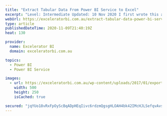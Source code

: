 ```yaml
---
title: "Extract Tabular Data From Power BI Service to Excel"
excerpt: "Level: Intermediate Updated: 10 Nov 2020 I first wrote this article about how to get tabular data from the Power BI Service into Excel back in Jan 2017.  The benefits of extracting tabular data are still the same as they were back then however the process of extracting the tabular data [...]Read More"
webUrl: https://exceleratorbi.com.au/extract-tabular-data-power-bi-service-excel/
type: article
publishedDateTime: 2020-11-09T21:40:19Z
heat: 130

provider:
  name: Excelerator BI
  domain: exceleratorbi.com.au

topics:
  - Power BI
  - Power BI Service

images:
  - url: https://exceleratorbi.com.au/wp-content/uploads/2017/01/export.png
    width: 500
    height: 250
    isCached: true

secured: "jqYUo18vRxFpOyScBqADpHEqIivc6rdzmQgsgHLOAH4bk42IMcHJLSefqvAvsTlQ3mMd2kw3FEqRKJeNniHFf6NRlmZA7OOK7zLfXFGzQNDCETrDa/HiK+3iycGwedIPi5CPx4FNv7y7aIyu4mkWORAcfJffzrsPupSoAaiE1ggqdU++hXagEQBMiBQ0eRot6NsMjgh9GyKFeoW3U6ElBr2QsUW1c3LiSp51yCpjreK2knFVjvuTMTCccvcDsorT4i40kAxJLFcm0buLDFibDbPN3Qpa+g+eP1duYTQyJBuusPYuD1l7AK/fahQaEQSEG4oKFLRmvJgtHM0Xtw0mgYbEdbyNOjnysusT5CcJ754=;KOqy3xyoTpDgVHPWBt5wSA=="
---
```


